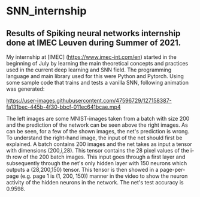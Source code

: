 # SNN_internship

Results of Spiking neural networks internship done at IMEC Leuven during Summer of 2021.
---
My internship at [IMEC] (https://www.imec-int.com/en) started in the beginning of July by learning the main theoretical concepts and practices used in the current deep learning and SNN field. The programming language and main library used for this were Python and Pytorch. Using some sample code that trains and tests a vanilla SNN, following animation was generated:

https://user-images.githubusercontent.com/47596729/127158387-fa131bec-445b-4f30-bbcf-011ec641bcae.mp4

The left images are some MNIST-images taken from a batch with size 200 and the prediction of the network can be seen above the right images. As can be seen, for a few of the shown images, the net's prediction is wrong. 
To understand the right-hand image, the input of the net should first be explained. A batch contains 200 images and the net takes as input a tensor with dimensions (200,i,28). This tensor contains the 28 pixel values of the i-th row of the 200 batch images. This input goes through a first layer and subsequently through the net's only hidden layer with 150 neurons which outputs a (28,200,150) tensor. This tensor is then showed in a page-per-page (e.g. page 1 is (1, 200, 150)) manner in the video to show the neuron activity of the hidden neurons in the network.
The net's test accuracy is 0.9598.
